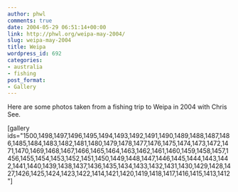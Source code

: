 ```yaml
---
author: phwl
comments: true
date: 2004-05-29 06:51:14+00:00
link: http://phwl.org/weipa-may-2004/
slug: weipa-may-2004
title: Weipa
wordpress_id: 692
categories:
- australia
- fishing
post_format:
- Gallery
---
```


Here are some photos taken from a fishing trip to Weipa in 2004 with Chris See.

[gallery ids="1500,1498,1497,1496,1495,1494,1493,1492,1491,1490,1489,1488,1487,1486,1485,1484,1483,1482,1481,1480,1479,1478,1477,1476,1475,1474,1473,1472,1471,1470,1469,1468,1467,1466,1465,1464,1463,1462,1461,1460,1459,1458,1457,1456,1455,1454,1453,1452,1451,1450,1449,1448,1447,1446,1445,1444,1443,1442,1441,1440,1439,1438,1437,1436,1435,1434,1433,1432,1431,1430,1429,1428,1427,1426,1425,1424,1423,1422,1414,1421,1420,1419,1418,1417,1416,1415,1413,1412"]
